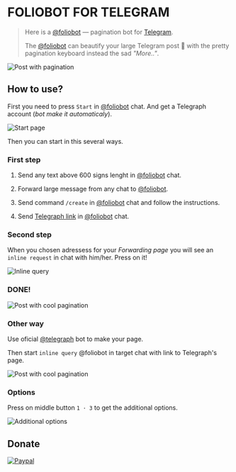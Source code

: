 # FOLIOBOT FOR TELEGRAM

> Here is a [@foliobot](https://t.me/foliobot) — pagination bot for [Telegram](https://t.me/).
> 
> The [@foliobot](https://t.me/foliobot) can beautify your large Telegram post :postbox: with the pretty pagination keyboard instead the sad _"More.."_.

![Post with pagination](./app/public/app/public/images/08-Chat-Next-Page.png)

## How to use?

First you need to press `Start` in [@foliobot](https://t.me/foliobot) chat. And get a Telegraph account (_bot make it automaticaly_).

![Start page](./app/public/images/01-Bot-Start.png)

Then you can start in this several ways.

### First step

1. Send any text above 600 signs lenght in [@foliobot](https://t.me/foliobot) chat.

2. Forward large message from any chat to [@foliobot](https://t.me/foliobot).

3. Send command `/create` in [@foliobot](https://t.me/foliobot) chat and follow the instructions.

4. Send [Telegraph link](http://telegra.ph/) in [@foliobot](https://t.me/foliobot) chat.

### Second step

When you chosen adressess for your _Forwarding page_ you will see an `inline request` in chat with him/her. Press on it!

![Inline query](./app/public/images/06-Chat-@foliobot.png)

### DONE!

![Post with cool pagination](./app/public/images/07-Chat-Paged.png)

### Other way

Use oficial [@telegraph](https://t.me/telegraph) bot to make your page.

Then start `inline query` @foliobot in target chat with link to Telegraph's page.

![Post with cool pagination](./app/public/images/09-Chat-@foliobot-telegraph.png)

### Options

Press on middle button `1 · 3` to get the additional options.

![Additional options](./app/public/images/07-Chat-AdditionOptions.png)

## Donate

[![Paypal](https://www.paypalobjects.com/webstatic/paypalme/app/public/images/pp_logo_small.png)](https://www.paypal.me/alexeiaccio/5usd)
